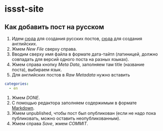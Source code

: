 issst-site
==========

Как добавить пост на русском
----------------------------

1. Идем [сюда](http://prose.io/#CLLKazan/issst-site/tree/master/_posts) для создания русских постов,
[cюда](http://prose.io/#CLLKazan/issst-site/tree/master/_posts/en) для создания английских.
1. Жмем *New File* сверху справа.
1. Вводим сверху имя файла в формате дата-тайтл (латиницей, должно совпадать для версий одного поста на разных языках).
1. Жмем справа кнопку *Meta Data*, заполняем там title (название поста), выбираем язык.
1. Для английских постов в *Raw Metadata* нужно вставить
```yaml
categories:
  - en
```
1. Жмем *DONE*.
1. С помощью редактора заполняем содержимым в формате [Markdown](http://daringfireball.net/projects/markdown/basics).
1. Жмем unpublished, чтобы пост был опубликован (если не надо пока публиковать, можно оставить неопубликованным).
1. Жмем справа *Save*, жмем *COMMIT*.
